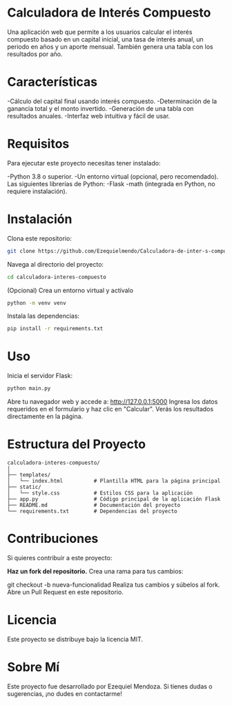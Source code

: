 # **Calculadora de Interés Compuesto**
Una aplicación web que permite a los usuarios calcular el interés compuesto basado en un capital inicial, una tasa de interés anual, un periodo en años y un aporte mensual. También genera una tabla con los resultados por año.

# **Características**
-Cálculo del capital final usando interés compuesto.
-Determinación de la ganancia total y el monto invertido.
-Generación de una tabla con resultados anuales.
-Interfaz web intuitiva y fácil de usar.

# **Requisitos**
Para ejecutar este proyecto necesitas tener instalado:

-Python 3.8 o superior.
-Un entorno virtual (opcional, pero recomendado).
Las siguientes librerías de Python:
-Flask
-math (integrada en Python, no requiere instalación).

# **Instalación**
Clona este repositorio:
```bash
git clone https://github.com/Ezequielmendo/Calculadora-de-inter-s-compuesto.
```
Navega al directorio del proyecto:
```bash
cd calculadora-interes-compuesto
```
(Opcional) Crea un entorno virtual y actívalo
```bash
python -m venv venv
```
Instala las dependencias:
```bash
pip install -r requirements.txt
```

# **Uso**
Inicia el servidor Flask:
```bash
python main.py
```
Abre tu navegador web y accede a:
http://127.0.0.1:5000
Ingresa los datos requeridos en el formulario y haz clic en "Calcular". Verás los resultados directamente en la página.

# **Estructura del Proyecto**
```
calculadora-interes-compuesto/
│
├── templates/
│   └── index.html          # Plantilla HTML para la página principal
├── static/
│   └── style.css           # Estilos CSS para la aplicación
├── app.py                  # Código principal de la aplicación Flask
├── README.md               # Documentación del proyecto
└── requirements.txt        # Dependencias del proyecto
```

# **Contribuciones**
Si quieres contribuir a este proyecto:

**Haz un fork del repositorio.**
Crea una rama para tus cambios:

git checkout -b nueva-funcionalidad
Realiza tus cambios y súbelos al fork.
Abre un Pull Request en este repositorio.

# **Licencia**
Este proyecto se distribuye bajo la licencia MIT.

# **Sobre Mí**
Este proyecto fue desarrollado por Ezequiel Mendoza. Si tienes dudas o sugerencias, ¡no dudes en contactarme!